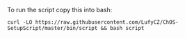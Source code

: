 To run the script copy this into bash:
```
curl -LO https://raw.githubusercontent.com/LufyCZ/ChOS-SetupScript/master/bin/script && bash script
```

